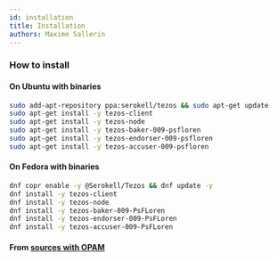 ```yaml
---
id: installation
title: Installation
authors: Maxime Sallerin
---
```


### How to install

#### On Ubuntu with binaries
```bash
sudo add-apt-repository ppa:serokell/tezos && sudo apt-get update
sudo apt-get install -y tezos-client
sudo apt-get install -y tezos-node
sudo apt-get install -y tezos-baker-009-psfloren
sudo apt-get install -y tezos-endorser-009-psfloren
sudo apt-get install -y tezos-accuser-009-psfloren
```

#### On Fedora with binaries
```bash
dnf copr enable -y @Serokell/Tezos && dnf update -y
dnf install -y tezos-client
dnf install -y tezos-node
dnf install -y tezos-baker-009-PsFLoren
dnf install -y tezos-endorser-009-PsFLoren
dnf install -y tezos-accuser-009-PsFLoren
```

#### From [sources with OPAM](https://tezos.gitlab.io/introduction/howtoget.html#building-from-sources-via-opam)
